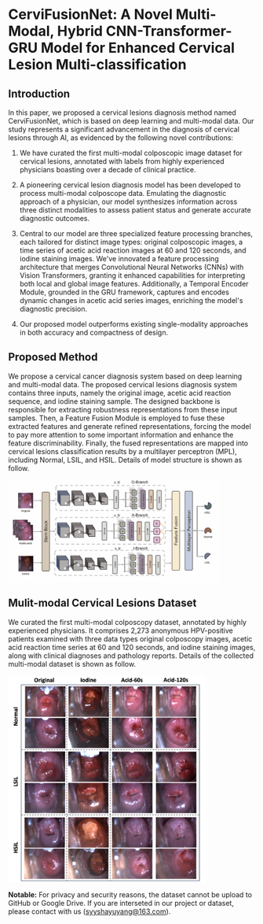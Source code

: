 # CerviFusionNet: A Novel Multi-Modal, Hybrid CNN-Transformer-GRU Model for Enhanced Cervical Lesion Multi-classification

## Introduction

In this paper, we proposed a cervical lesions diagnosis method named CerviFusionNet, which is based on deep learning and multi-modal data. Our study represents a significant advancement in the diagnosis of cervical lesions through AI, as evidenced by the following novel contributions:

1. We have curated the first multi-modal colposcopic image dataset for cervical lesions, annotated with labels from highly experienced physicians boasting over a decade of clinical practice. 

2. A pioneering cervical lesion diagnosis model has been developed to process multi-modal colposcope data. Emulating the diagnostic approach of a physician, our model synthesizes information across three distinct modalities to assess patient status and generate accurate diagnostic outcomes.

3. Central to our model are three specialized feature processing branches, each tailored for distinct image types: original colposcopic images, a time series of acetic acid reaction images at 60 and 120 seconds, and iodine staining images. We've innovated a feature processing architecture that merges Convolutional Neural Networks (CNNs) with Vision Transformers, granting it enhanced capabilities for interpreting both local and global image features. Additionally, a Temporal Encoder Module, grounded in the GRU framework, captures and encodes dynamic changes in acetic acid series images, enriching the model's diagnostic precision.

4. Our proposed model outperforms existing single-modality approaches in both accuracy and compactness of design. 

## Proposed Method

We propose a cervical cancer diagnosis system based on deep learning and multi-modal data. The proposed cervical lesions diagnosis system contains three inputs, namely the original image, acetic acid reaction sequence, and iodine staining sample. The designed backbone is responsible for extracting robustness representations from these input samples. Then, a Feature Fusion Module is employed to fuse these extracted features and generate refined representations, forcing the model to pay more attention to some important information and enhance the feature discriminability. Finally, the fused representations are mapped into cervical lesions classification results by a multilayer perceptron (MPL), including Normal, LSIL, and HSIL. Details of model structure is shown as follow.

<img src="images/model_structure.png" width="85%">


## Mulit-modal Cervical Lesions Dataset

We curated the first multi-modal colposcopy dataset, annotated by highly experienced physicians. It comprises 2,273 anonymous HPV-positive patients examined with three data types original colposcopy images, acetic acid reaction time series at 60 and 120 seconds, and iodine staining images, along with clinical diagnoses and pathology reports. Details of the collected multi-modal dataset is shown as follow.

<img src="images/dataset.png" width="80%">


**Notable:** For privacy and security reasons, the dataset cannot be upload to GitHub or Google Drive. If you are interseted in our project or dataset, please contact with us (syyshayuyang@163.com). 

